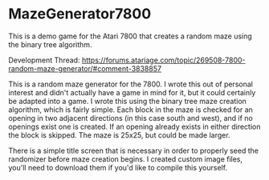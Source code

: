 # MazeGenerator7800
This is a demo game for the Atari 7800 that creates a random maze using the binary tree algorithm.

Development Thread:  https://forums.atariage.com/topic/269508-7800-random-maze-generator/#comment-3838857

This is a random maze generator for the 7800. I wrote this out of personal interest and didn't actually have a game in mind for it, but it could certainly be adapted into a game. I wrote this using the binary tree maze creation algorithm, which is fairly simple. Each block in the maze is checked for an opening in two adjacent directions (in this case south and west), and if no openings exist one is created. If an opening already exists in either direction the block is skipped. The maze is 25x25, but could be made larger. 

There is a simple title screen that is necessary in order to properly seed the randomizer before maze creation begins. I created custom image files, you'll need to download them if you'd like to compile this yourself.
